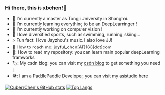 ### Hi there, this is xbchen!👋

<!-- - ✨ -->
- :school: I’m currently a master as Tongji University in Shanghai.
- :seedling: I’m currently learning everything to be an DeepLearninger !
- 🔭 I’m currently working on computer vision !
- :runner: I love diversified sports, such as swimming, running, skiing...
- :zap: Fun fact: I love Jayzhou's music. I also love JJ!
- :email: How to reach me: joyful_chen[AT]163[dot]com
- 📖: How to read my repository: you can learn main popular deepLearning framworks
- 🏷️: My csdn blog: you can visit my [csdn blog](https://blog.csdn.net/weixin_43572595?spm=1000.2115.3001.5343) to get something you need !
- 🛠️: I am a PaddlePaddle Developer, you can visit my asistudio [here](https://aistudio.baidu.com/aistudio/personalcenter/thirdview/35160)
<!-- - 👯 I’m looking to collaborate on ... -->
<!-- - 💬 Ask me about ... -->
<!-- - 😄 Pronouns: ... -->
<!-- - 🤔 I’m looking for help with ... -->

[![CuberrChen's GitHub stats](https://github-readme-stats.vercel.app/api?username=CuberrChen&count_private=true&show_icons=true)](https://github.com/anuraghazra/github-readme-stats)
[![Top Langs](https://github-readme-stats.vercel.app/api/top-langs/?username=CuberrChen&langs_count=3)](https://github.com/anuraghazra/github-readme-stats)
